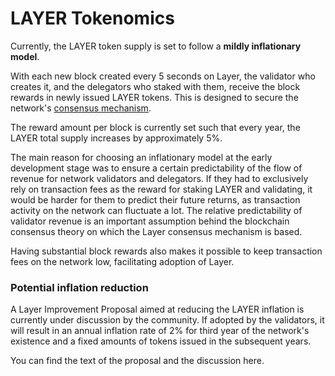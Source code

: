 # LAYER Tokenomics

Currently, the LAYER token supply is set to follow a **mildly inflationary model**.

With each new block created every 5 seconds on Layer, the validator who creates it, and the delegators who staked with them, receive the block rewards in newly issued LAYER tokens. This is designed to secure the network's [consensus mechanism](https://docs.layerscan.org/general/fuse-network-blockchain/fuse-consensus).

The reward amount per block is currently set such that every year, the LAYER total supply increases by approximately 5%.

The main reason for choosing an inflationary model at the early development stage was to ensure a certain predictability of the flow of revenue for network validators and delegators. If they had to exclusively rely on transaction fees as the reward for staking LAYER and validating, it would be harder for them to predict their future returns, as transaction activity on the network can fluctuate a lot. The relative predictability of validator revenue is an important assumption behind the blockchain consensus theory on which the Layer consensus mechanism is based.

Having substantial block rewards also makes it possible to keep transaction fees on the network low, facilitating adoption of Layer.

### Potential inflation reduction

A Layer Improvement Proposal aimed at reducing the LAYER inflation is currently under discussion by the community. If adopted by the validators, it will result in an annual inflation rate of 2% for third year of the network's existence and a fixed amounts of tokens issued in the subsequent years.

You can find the text of the proposal and the discussion here.
